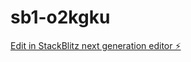 # sb1-o2kgku

[Edit in StackBlitz next generation editor ⚡️](https://stackblitz.com/~/github.com/txiaozhu-liyi/sb1-o2kgku)